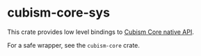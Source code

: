 # cubism-core-sys
This crate provides low level bindings to [Cubism Core native API](https://www.live2d.com/en/download/cubism-sdk/download-native/).

For a safe wrapper, see the `cubism-core` crate.
